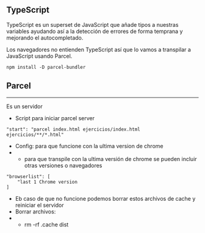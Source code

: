 ## TypeScript

TypeScript es un superset de JavaScript que añade tipos a nuestras variables ayudando así a la detección de errores de forma temprana y mejorando el autocompletado.

Los navegadores no entienden TypeScript así que lo vamos a transpilar a JavaScript usando Parcel.


```
npm install -D parcel-bundler
```

## Parcel
***

Es un servidor 


- Script para iniciar parcel server

```
"start": "parcel index.html ejercicios/index.html ejercicios/**/*.html"
```


- Config: para que funcione con la ultima version de chrome
- -  para que transpile con la ultima versión de chrome se pueden incluir otras versiones o navegadores

```
"browserlist": [
    "last 1 Chrome version
]
```

- Eb caso de que no funcione podemos borrar estos archivos de cache y reiniciar el servidor
- Borrar archivos:
- -  rm -rf .cache dist